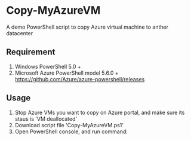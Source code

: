 # Copy-MyAzureVM
A demo PowerShell script to copy Azure virtual machine to anther datacenter
## Requirement
1. Windows PowerShell 5.0 +
2. Microsoft Azure PowerShell model 5.6.0 +
https://github.com/Azure/azure-powershell/releases

## Usage
1. Stop Azure VMs you want to copy on Azure portal, and make sure its staus is 'VM deallocated'
2. Download script file 'Copy-MyAzureVM.ps1' 
3. Open PowerShell console, and run command:

